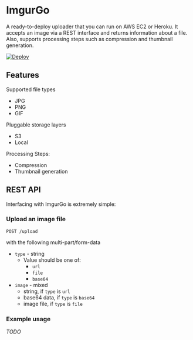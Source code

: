 # ImgurGo

A ready-to-deploy uploader that you can run on AWS EC2 or Heroku. It accepts an image via a REST interface and returns information about a file. Also, supports processing steps such as compression and thumbnail generation.


[![Deploy](https://www.herokucdn.com/deploy/button.png)](https://heroku.com/deploy)

## Features
Supported file types
- JPG
- PNG
- GIF

Pluggable storage layers
- S3
- Local

Processing Steps:
- Compression
- Thumbnail generation

## REST API

Interfacing with ImgurGo is extremely simple:

### Upload an image file
```POST /upload```

with the following multi-part/form-data

- `type` - string
    - Value should be one of:
        - `url`
        - `file`
        - `base64`
- ```image``` - mixed
    - string, if `type` is `url`
    - base64 data, if `type` is `base64`
    - image file, if `type` is `file`

### Example usage

*TODO*
